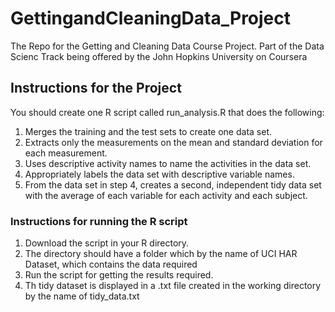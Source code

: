 # GettingandCleaningData_Project
The Repo for the Getting and Cleaning Data Course Project. Part of the Data Scienc Track being offered by the John Hopkins University on Coursera
<h2> Instructions for the Project </h2> 
You should create one R script called run_analysis.R that does the following: 
<ol>
<li>Merges the training and the test sets to create one data set.</li>
<li>Extracts only the measurements on the mean and standard deviation for each measurement. </li>
<li>Uses descriptive activity names to name the activities in the data set.</li>
<li>Appropriately labels the data set with descriptive variable names. </li>
<li>From the data set in step 4, creates a second, independent tidy data set with the average of each variable for each activity and each subject.</li>
</ol>

<h3> Instructions for running the R script</h3>
<ol>
<li> Download the script in your R directory.</li>
<li> The directory should have a folder which by the name of UCI HAR Dataset, which contains the data required</li>
<li>Run the script for getting the results required.</li>
<li> Th tidy dataset is displayed in a .txt file created in the working directory by the name of tidy_data.txt
</ol>
